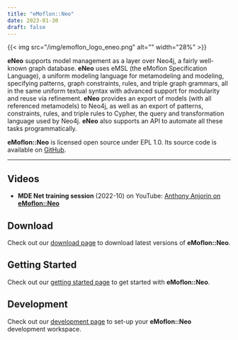 ```yaml
---
title: "eMoflon::Neo"
date: 2023-01-30
draft: false
---
```


<!-- Copy-pasted from the old eMoflon webpage -->
<!-- The image has a slightly larger size compared to IBeX. -->
{{< img src="/img/emoflon_logo_eneo.png" alt="" width="28%" >}}

**eNeo** supports model management as a layer over Neo4j, a fairly well-known graph database.
**eNeo** uses eMSL (the eMoflon Specification Language), a uniform modeling language for metamodeling and modeling, specifying patterns, graph constraints, rules, and triple graph grammars, all in the same uniform textual syntax with advanced support for modularity and reuse via refinement.
**eNeo** provides an export of models (with all referenced metamodels) to Neo4j, as well as an export of patterns, constraints, rules, and triple rules to Cypher, the query and transformation language used by Neo4j.
**eNeo** also supports an API to automate all these tasks programmatically.

**eMoflon::Neo** is licensed open source under EPL 1.0.
Its source code is available on [GitHub](https://github.com/eMoflon/emoflon-neo).


___
## Videos

- **MDE Net training session** (2022-10) on YouTube: [Anthony Anjorin on **eMoflon::Neo**](https://www.youtube.com/watch?v=zK1hRkVedvg)


## Download

Check out our [download page](../download#emoflonneo) to download latest versions of **eMoflon::Neo**.


## Getting Started

Check out our [getting started page](../getting-started#emoflonneo) to get started with **eMoflon::Neo**.


## Development

Check out our [development page](../dev#emoflonneo) to set-up your **eMoflon::Neo** development workspace.
